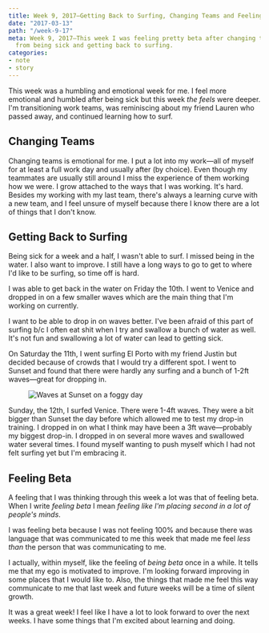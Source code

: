 ```yaml
---
title: Week 9, 2017—Getting Back to Surfing, Changing Teams and Feeling Beta
date: "2017-03-13"
path: "/week-9-17"
meta: Week 9, 2017—This week I was feeling pretty beta after changing teams, recovering
  from being sick and getting back to surfing.
categories:
- note
- story
---
```


This week was a humbling and emotional week for me. I feel more emotional and humbled after being sick but this week _the feels_ were deeper. I'm transitioning work teams, was reminiscing about my friend Lauren who passed away, and continued learning how to surf.

## Changing Teams

Changing teams is emotional for me. I put a lot into my work—all of myself for at least a full work day and usually after (by choice). Even though my teammates are usually still around I miss the experience of them working how we were. I grow attached to the ways that I was working. It's hard. Besides my working with my last team, there's always a learning curve with a new team, and I feel unsure of myself because there I know there are a lot of things that I don't know.

## Getting Back to Surfing

Being sick for a week and a half, I wasn't able to surf. I missed being in the water. I also want to improve. I still have a long ways to go to get to where I'd like to be surfing, so time off is hard.

I was able to get back in the water on Friday the 10th. I went to Venice and dropped in on a few smaller waves which are the main thing that I'm working on currently.

I want to be able to drop in on waves better. I've been afraid of this part of surfing b/c I often eat shit when I try and swallow a bunch of water as well. It's not fun and swallowing a lot of water can lead to getting sick.

On Saturday the 11th, I went surfing El Porto with my friend Justin but decided because of crowds that I would try a different spot. I went to Sunset and found that there were hardly any surfing and a bunch of 1-2ft waves—great for dropping in.

<figure>
  <img src="https://yowainwright.imgix.net/wk-9/wave-rocks-3.jpg?w=800&h=800&crop=focalpoint&auto=format" alt="Waves at Sunset on a foggy day" />
</figure>

Sunday, the 12th, I surfed Venice. There were 1-4ft waves. They were a bit bigger than Sunset the day before which allowed me to test my drop-in training. I dropped in on what I think may have been a 3ft wave—probably my biggest drop-in. I dropped in on several more waves and swallowed water several times. I found myself wanting to push myself which I had not felt surfing yet but I'm embracing it.

## Feeling Beta

A feeling that I was thinking through this week a lot was that of feeling beta. When I write _feeling beta_ I mean _feeling like I'm placing second in a lot of people's minds_.

I was feeling beta because I was not feeling 100% and because there was language that was communicated to me this week that made me feel _less than_ the person that was communicating to me.

I actually, within myself, like the feeling of _being beta_ once in a while. It tells me that my ego is motivated to improve. I'm looking forward improving in some places that I would like to. Also, the things that made me feel this way communicate to me that last week and future weeks will be a time of silent growth.

It was a great week! I feel like I have a lot to look forward to over the next weeks. I have some things that I'm excited about learning and doing.
